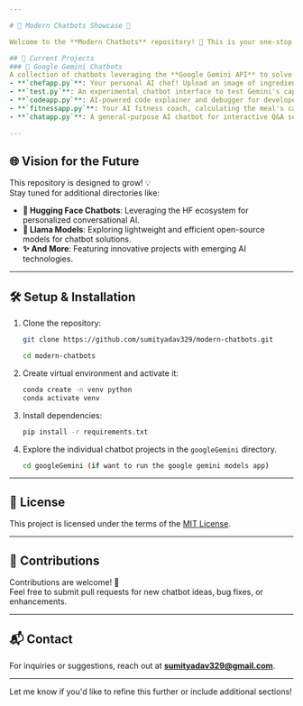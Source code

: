 ```yaml
---

# 🌟 Modern Chatbots Showcase 🌟  

Welcome to the **Modern Chatbots** repository! 🚀 This is your one-stop destination for exploring cutting-edge chatbot implementations powered by **state-of-the-art AI models**. Whether you're a developer, AI enthusiast, or just curious about conversational AI, this repo has something exciting for you!  

## 📂 Current Projects
### 🧠 Google Gemini Chatbots
A collection of chatbots leveraging the **Google Gemini API** to solve real-world problems with creativity and intelligence.  
- **`chefapp.py`**: Your personal AI chef! Upload an image of ingredients and get recipe suggestions with detailed instructions.  
- **`test.py`**: An experimental chatbot interface to test Gemini's capabilities.  
- **`codeapp.py`**: AI-powered code explainer and debugger for developers. Paste your code and let the bot do the rest!  
- **`fitnessapp.py`**: Your AI fitness coach, calculating the meal's calories using image of the meal.  
- **`chatapp.py`**: A general-purpose AI chatbot for interactive Q&A sessions.  

---
```


## 🌐 Vision for the Future  
This repository is designed to grow! 💡  
Stay tuned for additional directories like:  
- **🤗 Hugging Face Chatbots**: Leveraging the HF ecosystem for personalized conversational AI.  
- **🦙 Llama Models**: Exploring lightweight and efficient open-source models for chatbot solutions.  
- **✨ And More**: Featuring innovative projects with emerging AI technologies.

---

## 🛠️ Setup & Installation  
1. Clone the repository:  
   ```bash
   git clone https://github.com/sumityadav329/modern-chatbots.git
   
   cd modern-chatbots

   ```  

2. Create virtual environment and activate it:
     ```bash
    conda create -n venv python
    conda activate venv
    ```

2. Install dependencies:  
   ```bash
   pip install -r requirements.txt
   ```  
3. Explore the individual chatbot projects in the `googleGemini` directory.  

    ```bash
    cd googleGemini (if want to run the google gemini models app)
    ```

---

## 📝 License  
This project is licensed under the terms of the [MIT License](LICENSE).

---

## 💌 Contributions  
Contributions are welcome! 🌱  
Feel free to submit pull requests for new chatbot ideas, bug fixes, or enhancements.

---

## 📬 Contact  
For inquiries or suggestions, reach out at **sumityadav329@gmail.com**.

---

Let me know if you'd like to refine this further or include additional sections!